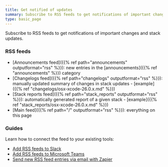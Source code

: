 ```yaml
---
title: Get notified of updates
summary: Subscribe to RSS feeds to get notifications of important changes and stack updates.
type: basic_page
---
```


Subscribe to RSS feeds to get notifications of important changes and stack updates.

### RSS feeds

- [Announcements feed]({{% ref path="announcements" outputformat="rss" %}}): new entries in the [announcements]({{% ref "announcements" %}}) category
- [Changelogs feed]({{% ref path="changelogs" outputformat="rss" %}}): manually updated summary of changes in stack updates - [example]({{% ref "changelogs/osx-xcode-26.0.x.md" %}})
- [Stack reports feed]({{% ref path="stack_reports" outputformat="rss" %}}): automatically generated report of a given stack - [example]({{% ref "stack_reports/osx-xcode-26.0.x.md" %}})
- [Main feed]({{% ref path="/" outputformat="rss" %}}): everything on this page

### Guides

Learn how to connect the feed to your existing tools:

- [Add RSS feeds to Slack](https://slack.com/help/articles/218688467-Add-RSS-feeds-to-Slack)
- [Add RSS feeds to Microsoft Teams](https://www.howtogeek.com/708799/how-to-send-rss-feeds-to-a-microsoft-teams-channel/)
- [Send new RSS feed entries via email with Zapier](https://zapier.com/apps/email/integrations/rss/1441/send-new-rss-feed-entries-via-email)

